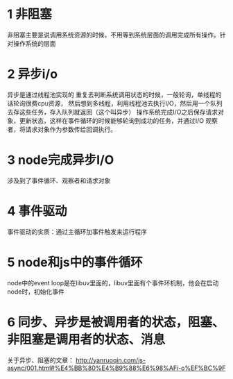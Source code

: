 # 1 非阻塞
非阻塞主要是说调用系统资源的时候，不用等到系统层面的调用完成所有操作。针对操作系统的层面
# 2 异步i/o
异步是通过线程池实现的 
重复去判断系统调用状态的时候，一般轮询，单线程的话轮询很费cpu资源，
然后想到多线程，利用线程池去执行I/O，然后用一个队列去存这些任务，存入队列就返回（这个叫异步）
操作系统完成I/O之后保存请求对象，更新状态，这样在事件循环的时候能够轮询到成功的任务，并通过I/O 观察者，将请求对象作为参数传给回调执行。
# 3 node完成异步I/O
涉及到了事件循环、观察者和请求对象
# 4 事件驱动
事件驱动的实质：通过主循环加事件触发来运行程序
# 5 node和js中的事件循环
node中的event loop是在libuv里面的，libuv里面有个事件环机制，他会在启动node时，初始化事件
# 6 同步、异步是被调用者的状态，阻塞、非阻塞是调用者的状态、消息


关于异步、阻塞的文章：
http://yanruoqin.com/js-async/001.html#%E4%BB%80%E4%B9%88%E6%98%AFi-o%EF%BC%9F